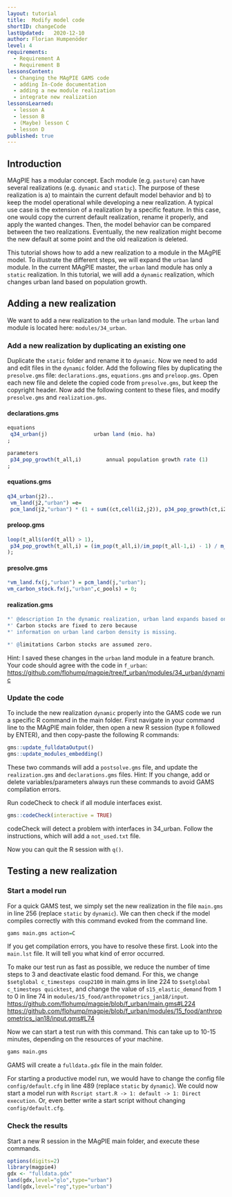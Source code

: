 ```yaml
---
layout: tutorial
title:  Modify model code
shortID: changeCode
lastUpdated:   2020-12-10
author: Florian Humpenöder
level: 4
requirements:
  - Requirement A
  - Requirement B
lessonsContent:
  - Changing the MAgPIE GAMS code
  - adding In-Code documentation
  - adding a new module realization
  - integrate new realization
lessonsLearned:
  - lesson A
  - lesson B
  - (Maybe) lesson C
  - lesson D
published: true
---
```


## Introduction

MAgPIE has a modular concept. Each module (e.g. `pasture`) can have
several realizations (e.g. `dynamic` and `static`). The purpose of these
realization is a) to maintain the current default model behavior and b)
to keep the model operational while developing a new realization. A
typical use case is the extension of a realization by a specific
feature. In this case, one would copy the current default realization,
rename it properly, and apply the wanted changes. Then, the model
behavior can be compared between the two realizations. Eventually, the
new realization might become the new default at some point and the old
realization is deleted.

This tutorial shows how to add a new realization to a module in the
MAgPIE model. To illustrate the different steps, we will expand the
`urban` land module. In the current MAgPIE master, the `urban` land
module has only a `static` realization. In this tutorial, we will add a
`dynamic` realization, which changes urban land based on population
growth.

## Adding a new realization

We want to add a new realization to the `urban` land module. The `urban`
land module is located here: `modules/34_urban`.

### Add a new realization by duplicating an existing one

Duplicate the `static` folder and rename it to `dynamic`. Now we need to
add and edit files in the `dynamic` folder. Add the following files by
duplicating the `presolve.gms` file: `declarations.gms`, `equations.gms`
and `preloop.gms`. Open each new file and delete the copied code from
`presolve.gms`, but keep the copyright header. Now add the following
content to these files, and modify `presolve.gms` and `realization.gms`.

#### declarations.gms

``` r
equations
 q34_urban(j)               urban land (mio. ha)
;

parameters
 p34_pop_growth(t_all,i)        annual population growth rate (1)
;
```

#### equations.gms

``` r
q34_urban(j2)..
 vm_land(j2,"urban") =e=
 pcm_land(j2,"urban") * (1 + sum((ct,cell(i2,j2)), p34_pop_growth(ct,i2)) * m_timestep_length);
```

#### preloop.gms

``` r
loop(t_all$(ord(t_all) > 1),
 p34_pop_growth(t_all,i) = (im_pop(t_all,i)/im_pop(t_all-1,i) - 1) / m_yeardiff(t_all);
);
```

#### presolve.gms

``` r
*vm_land.fx(j,"urban") = pcm_land(j,"urban");
vm_carbon_stock.fx(j,"urban",c_pools) = 0;
```

#### realization.gms

``` r
*' @description In the dynamic realization, urban land expands based on population growth.
*' Carbon stocks are fixed to zero because
*' information on urban land carbon density is missing.

*' @limitations Carbon stocks are assumed zero.
```

Hint: I saved these changes in the `urban` land module in a feature
branch. Your code should agree with the code in `f_urban`:
<https://github.com/flohump/magpie/tree/f_urban/modules/34_urban/dynamic>

### Update the code

To include the new realization `dynamic` properly into the GAMS code we
run a specific R command in the main folder. First navigate in your
command line to the MAgPIE main folder, then open a new R session (type
`R` followed by ENTER), and then copy-paste the following R commands:

``` r
gms::update_fulldataOutput()
gms::update_modules_embedding()
```

These two commands will add a `postsolve.gms` file, and update the
`realization.gms` and `declarations.gms` files. Hint: If you change, add
or delete variables/parameters always run these commands to avoid GAMS
compilation errors.

Run codeCheck to check if all module interfaces exist.

``` r
gms::codeCheck(interactive = TRUE)
```

codeCheck will detect a problem with interfaces in 34\_urban. Follow the
instructions, which will add a `not_used.txt` file.

Now you can quit the R session with `q()`.

## Testing a new realization

### Start a model run

For a quick GAMS test, we simply set the new realization in the file
`main.gms` in line 256 (replace `static` by `dynamic`). We can then
check if the model compiles correctly with this command evoked from the
command line.

``` r
gams main.gms action=C
```

If you get compilation errors, you have to resolve these first. Look
into the `main.lst` file. It will tell you what kind of error occurred.

To make our test run as fast as possible, we reduce the number of time
steps to 3 and deactivate elastic food demand. For this, we change
`$setglobal c_timesteps coup2100` in main.gms in line 224 to `$setglobal
c_timesteps quicktest`, and change the value of `s15_elastic_demand`
from 1 to 0 in line 74 in `modules/15_food/anthropometrics_jan18/input`.
<https://github.com/flohump/magpie/blob/f_urban/main.gms#L224>
<https://github.com/flohump/magpie/blob/f_urban/modules/15_food/anthropometrics_jan18/input.gms#L74>

Now we can start a test run with this command. This can take up to 10-15
minutes, depending on the resources of your machine.

``` r
gams main.gms
```

GAMS will create a `fulldata.gdx` file in the main folder.

For starting a productive model run, we would have to change the config
file `config/default.cfg` in line 489 (replace `static` by `dynamic`).
We could now start a model run with `Rscript start.R -> 1: default -> 1:
Direct execution`. Or, even better write a start script without changing
`config/default.cfg`.

### Check the results

Start a new R session in the MAgPIE main folder, and execute these
commands.

``` r
options(digits=2)
library(magpie4)
gdx <- "fulldata.gdx"
land(gdx,level="glo",type="urban")
land(gdx,level="reg",type="urban")
```
